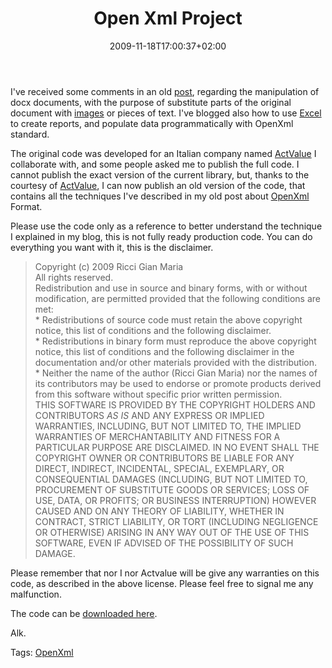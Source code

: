 ﻿---
title: "Open Xml Project"
description: ""
date: 2009-11-18T17:00:37+02:00
draft: false
tags: [OpenXml]
categories: [NET framework,Office]
---
I've received some comments in an old [post](http://www.codewrecks.com/blog/index.php/2008/08/29/openxml-office-format-open-and-substitute-text/), regarding the manipulation of docx documents, with the purpose of substitute parts of the original document with [images](http://www.codewrecks.com/blog/index.php/2008/09/08/manage-image-in-openxml-format-part2/) or pieces of text. I've blogged also how to use [Excel](http://www.codewrecks.com/blog/index.php/2008/11/28/create-a-report-in-excel-2007-with-open-xml-sdk-10/) to create reports, and populate data programmatically with OpenXml standard.

The original code was developed for an Italian company named [ActValue](http://www.actvalue.com) I collaborate with, and some people asked me to publish the full code. I cannot publish the exact version of the current library, but, thanks to the courtesy of [ActValue](http://www.actvalue.com), I can now publish an old version of the code, that contains all the techniques I've described in my old post about [OpenXml](http://www.codewrecks.com/blog/?s=openxml) Format.

Please use the code only as a reference to better understand the technique I explained in my blog, this is not fully ready production code. You can do everything you want with it, this is the disclaimer.

> Copyright (c) 2009 Ricci Gian Maria       
> All rights reserved.        
> Redistribution and use in source and binary forms, with or without modification, are permitted provided that the following conditions are met:        
> \* Redistributions of source code must retain the above copyright notice, this list of conditions and the following disclaimer.        
> \* Redistributions in binary form must reproduce the above copyright notice, this list of conditions and the following disclaimer in the documentation and/or other materials provided with the distribution.        
> \* Neither the name of the author (Ricci Gian Maria) nor the names of its contributors may be used to endorse or promote products derived from this software without specific prior written permission.        
> THIS SOFTWARE IS PROVIDED BY THE COPYRIGHT HOLDERS AND CONTRIBUTORS *AS IS* AND ANY EXPRESS OR IMPLIED WARRANTIES, INCLUDING, BUT NOT LIMITED TO, THE IMPLIED WARRANTIES OF MERCHANTABILITY AND FITNESS FOR A PARTICULAR PURPOSE ARE DISCLAIMED. IN NO EVENT SHALL THE COPYRIGHT OWNER OR CONTRIBUTORS BE LIABLE FOR ANY DIRECT, INDIRECT, INCIDENTAL, SPECIAL, EXEMPLARY, OR CONSEQUENTIAL DAMAGES (INCLUDING, BUT NOT LIMITED TO, PROCUREMENT OF SUBSTITUTE GOODS OR SERVICES; LOSS OF USE, DATA, OR PROFITS; OR BUSINESS INTERRUPTION) HOWEVER CAUSED AND ON ANY THEORY OF LIABILITY, WHETHER IN CONTRACT, STRICT LIABILITY, OR TORT (INCLUDING NEGLIGENCE OR OTHERWISE) ARISING IN ANY WAY OUT OF THE USE OF THIS SOFTWARE, EVEN IF ADVISED OF THE POSSIBILITY OF SUCH DAMAGE.

Please remember that nor I nor Actvalue will be give any warranties on this code, as described in the above license. Please feel free to signal me any malfunction.

The code can be [downloaded here](http://www.codewrecks.com/Files/Codewrecks_openxml.zip).

Alk.

Tags: [OpenXml](http://technorati.com/tag/OpenXml)
